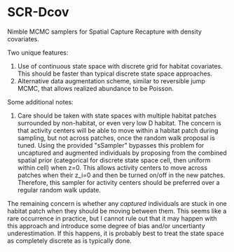# SCR-Dcov
Nimble MCMC samplers for Spatial Capture Recapture with density covariates.

Two unique features:

1) Use of continuous state space with discrete grid for habitat covariates. This should be faster than typical discrete state space approaches.
2) Alternative data augmentation scheme, similar to reversible jump MCMC, that allows realized abundance to be Poisson.


Some additional notes:
1) Care should be taken with state spaces with multiple habitat patches surrounded by non-habitat, or even very low D habitat. The concern is that activity centers will be able to move within a habitat patch during sampling, but not across patches, once the random walk proposal is tuned. Using the provided "sSampler" bypasses this problem for uncaptured and augmented individuals by proposing from the combined spatial prior (categorical for discrete state space cell, then uniform within cell) when z=0. This allows activity centers to move across patches when their z_i=0 and then be turned on/off in the new patches. Therefore, this sampler for activity centers should be preferred over a regular random walk update.

The remaining concern is whether any *captured* individuals are stuck in one habitat patch when they should be moving between them. This seems like a rare occurrence in practice, but I cannot rule out that it may happen with this approach and introduce some degree of bias and/or uncertianty underestimation. If this happens, it is probably best to treat the state space as completely discrete as is typically done.